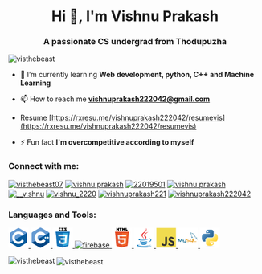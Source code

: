 <h1 align="center">Hi 👋, I'm Vishnu Prakash</h1>
<h3 align="center">A passionate CS undergrad from Thodupuzha</h3>

<p align="left"> <img src="https://komarev.com/ghpvc/?username=visthebeast&label=Profile%20views&color=2fbcab&style=flat" alt="visthebeast" /> </p>

- 🌱 I’m currently learning **Web development, python, C++ and Machine Learning**

- 📫 How to reach me **vishnuprakash222042@gmail.com**

- Resume [https://rxresu.me/vishnuprakash222042/resumevis](https://rxresu.me/vishnuprakash222042/resumevis)

- ⚡ Fun fact **I'm overcompetitive according to myself**

<h3 align="left">Connect with me:</h3>
<p align="left">
<a href="https://twitter.com/visthebeast07" target="blank"><img align="center" src="https://raw.githubusercontent.com/rahuldkjain/github-profile-readme-generator/master/src/images/icons/Social/twitter.svg" alt="visthebeast07" height="30" width="40" /></a>
<a href="https://linkedin.com/in/vishnu prakash" target="blank"><img align="center" src="https://raw.githubusercontent.com/rahuldkjain/github-profile-readme-generator/master/src/images/icons/Social/linked-in-alt.svg" alt="vishnu prakash" height="30" width="40" /></a>
<a href="https://stackoverflow.com/users/22019501" target="blank"><img align="center" src="https://raw.githubusercontent.com/rahuldkjain/github-profile-readme-generator/master/src/images/icons/Social/stack-overflow.svg" alt="22019501" height="30" width="40" /></a>
<a href="https://fb.com/vishnu prakash" target="blank"><img align="center" src="https://raw.githubusercontent.com/rahuldkjain/github-profile-readme-generator/master/src/images/icons/Social/facebook.svg" alt="vishnu prakash" height="30" width="40" /></a>
<a href="https://instagram.com/__v.shnu" target="blank"><img align="center" src="https://raw.githubusercontent.com/rahuldkjain/github-profile-readme-generator/master/src/images/icons/Social/instagram.svg" alt="__v.shnu" height="30" width="40" /></a>
<a href="https://www.codechef.com/users/vishnu_2220" target="blank"><img align="center" src="https://cdn.jsdelivr.net/npm/simple-icons@3.1.0/icons/codechef.svg" alt="vishnu_2220" height="30" width="40" /></a>
<a href="https://www.hackerrank.com/vishnuprakash221" target="blank"><img align="center" src="https://raw.githubusercontent.com/rahuldkjain/github-profile-readme-generator/master/src/images/icons/Social/hackerrank.svg" alt="vishnuprakash221" height="30" width="40" /></a>
<a href="https://www.leetcode.com/vishnuprakash222042" target="blank"><img align="center" src="https://raw.githubusercontent.com/rahuldkjain/github-profile-readme-generator/master/src/images/icons/Social/leet-code.svg" alt="vishnuprakash222042" height="30" width="40" /></a>
</p>

<h3 align="left">Languages and Tools:</h3>
<p align="left"> <a href="https://www.cprogramming.com/" target="_blank" rel="noreferrer"> <img src="https://raw.githubusercontent.com/devicons/devicon/master/icons/c/c-original.svg" alt="c" width="40" height="40"/> </a> <a href="https://www.w3schools.com/cpp/" target="_blank" rel="noreferrer"> <img src="https://raw.githubusercontent.com/devicons/devicon/master/icons/cplusplus/cplusplus-original.svg" alt="cplusplus" width="40" height="40"/> </a> <a href="https://www.w3schools.com/css/" target="_blank" rel="noreferrer"> <img src="https://raw.githubusercontent.com/devicons/devicon/master/icons/css3/css3-original-wordmark.svg" alt="css3" width="40" height="40"/> </a> <a href="https://firebase.google.com/" target="_blank" rel="noreferrer"> <img src="https://www.vectorlogo.zone/logos/firebase/firebase-icon.svg" alt="firebase" width="40" height="40"/> </a> <a href="https://www.w3.org/html/" target="_blank" rel="noreferrer"> <img src="https://raw.githubusercontent.com/devicons/devicon/master/icons/html5/html5-original-wordmark.svg" alt="html5" width="40" height="40"/> </a> <a href="https://www.java.com" target="_blank" rel="noreferrer"> <img src="https://raw.githubusercontent.com/devicons/devicon/master/icons/java/java-original.svg" alt="java" width="40" height="40"/> </a> <a href="https://developer.mozilla.org/en-US/docs/Web/JavaScript" target="_blank" rel="noreferrer"> <img src="https://raw.githubusercontent.com/devicons/devicon/master/icons/javascript/javascript-original.svg" alt="javascript" width="40" height="40"/> </a> <a href="https://www.mysql.com/" target="_blank" rel="noreferrer"> <img src="https://raw.githubusercontent.com/devicons/devicon/master/icons/mysql/mysql-original-wordmark.svg" alt="mysql" width="40" height="40"/> </a> <a href="https://www.python.org" target="_blank" rel="noreferrer"> <img src="https://raw.githubusercontent.com/devicons/devicon/master/icons/python/python-original.svg" alt="python" width="40" height="40"/> </a> </p>

<p><img align="left" src="https://github-readme-stats.vercel.app/api/top-langs?username=visthebeast&show_icons=true&locale=en&layout=compact" alt="visthebeast" /></p>

<p>&nbsp;<img align="center" src="https://github-readme-stats.vercel.app/api?username=visthebeast&show_icons=true&locale=en" alt="visthebeast" /></p>

